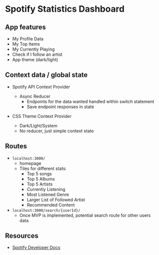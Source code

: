 # Spotify Statistics Dashboard

## App features

- My Profile Data
- My Top Items
- My Currently Playing
- Check if I follow an artist
- App theme (dark/light)

## Context data / global state

- Spotify API Context Provider
    - Async Reducer
        - Endpoints for the data wanted handled within switch statement
        - Save endpoint responses in state

- CSS Theme Context Provider
    - Dark/Light/System
    - No reducer, just simple context state

## Routes

-   `localhost:3000/`
    - homepage
    - Tiles for different stats:
        - Top 5 songs
        - Top 5 Albums
        - Top 5 Artists
        - Currently Listening
        - Most Listened Genre
        - Larger List of Followed Artist
        - Recommended Content
-   `localhost:3000/search/{userId}/`
    - Once MVP is implemented, potential search route for other users data

## Resources

- [Spotify Developer Docs](https://developer.spotify.com/documentation/web-api)